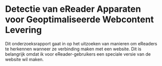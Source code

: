 # Detectie van eReader Apparaten voor Geoptimaliseerde Webcontent Levering

Dit onderzoeksrapport gaat in op het uitzoeken van manieren om eReaders te herkennen wanneer ze verbinding maken met een website. Dit is belangrijk omdat ik voor eReader-gebruikers een speciale versie van de website wil maken. 